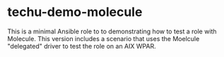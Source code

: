 # techu-demo-molecule

This is a minimal Ansible role to to demonstrating how to test a
role with Molecule. This version includes a scenario that uses the
Moelcule "delegated" driver to test the role on an AIX WPAR.
